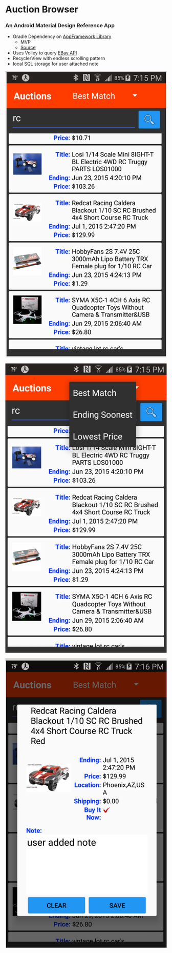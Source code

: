 # Auction Browser

### An Android Material Design Reference App

* Gradle Dependency on [AppFramework Library](https://github.com/balch/MockTrade#application-framework)
    * MVP
    * [Source](https://github.com/balch/MockTrade/tree/master/AppFramework)
* Uses Volley to query [EBay API](http://developer.ebay.com/Devzone/finding/CallRef/findItemsByKeywords.html)
* RecyclerView with endless scrolling pattern
* local SQL storage for user attached note


![Screen Shot 1](./AuctionBrowser_ss1.png)

![Screen Shot 2](./AuctionBrowser_ss2.png)

![Screen Shot 3](./AuctionBrowser_ss3.png)